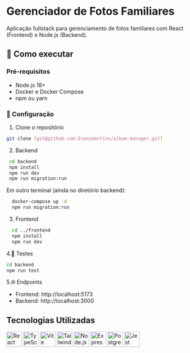 # Gerenciador de Fotos Familiares

Aplicação fullstack para gerenciamento de fotos familiares com React (Frontend) e Node.js (Backend).

## 🚀 Como executar

### Pré-requisitos

- Node.js 18+
- Docker e Docker Compose
- npm ou yarn

### 🔧 Configuração

1. Clone o repositório

```bash
git clone [git@github.com:Ivanzmartins/album-manager.git]
```
2. Backend
 ```bash
  cd backend
  npm install
  npm run dev
  npm run migration:run
```

Em outro terminal (ainda no diretório backend):
```bash
  docker-compose up -d
  npm run migration:run
```

3. Frontend
```bash
  cd ../frontend
  npm install
  npm run dev
```

4.🧪 Testes
```bash
cd backend
npm run test
```
5.🌐 Endpoints
* Frontend: http://localhost:5173
* Backend: http://localhost:3000

## Tecnologias Utilizadas

<div align="left">
  <img src="https://cdn.jsdelivr.net/gh/devicons/devicon/icons/react/react-original.svg" alt="React" width="40" />
  <img src="https://cdn.jsdelivr.net/gh/devicons/devicon/icons/typescript/typescript-original.svg" alt="TypeScript" width="40" />
  <img src="https://cdn.jsdelivr.net/gh/devicons/devicon/icons/vite/vite-original.svg" alt="Vite" width="40" />
  <img src="https://cdn.jsdelivr.net/gh/devicons/devicon/icons/tailwindcss/tailwindcss-plain.svg" alt="TailwindCSS" width="40" />
  <img src="https://cdn.jsdelivr.net/gh/devicons/devicon/icons/nodejs/nodejs-original.svg" alt="Node.js" width="40" />
  <img src="https://cdn.jsdelivr.net/gh/devicons/devicon/icons/express/express-original.svg" alt="Express" width="40" />
  <img src="https://cdn.jsdelivr.net/gh/devicons/devicon/icons/postgresql/postgresql-original.svg" alt="PostgreSQL" width="40" />
  <img src="https://cdn.jsdelivr.net/gh/devicons/devicon/icons/jest/jest-plain.svg" alt="Jest" width="40" />
</div>

